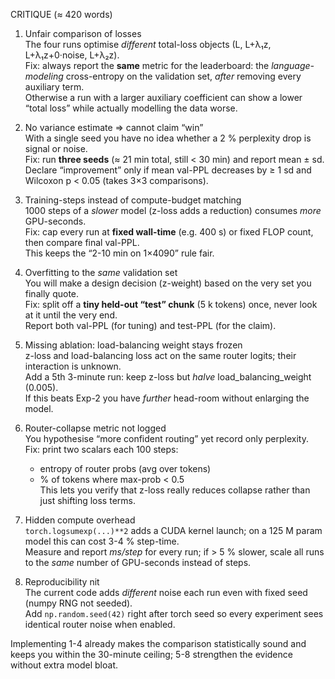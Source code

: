 CRITIQUE (≈ 420 words)

1. Unfair comparison of losses  
   The four runs optimise *different* total-loss objects (L, L+λ₁z, L+λ₁z+0·noise, L+λ₂z).  
   Fix: always report the **same** metric for the leaderboard: the *language-modeling* cross-entropy on the validation set, *after* removing every auxiliary term.  
   Otherwise a run with a larger auxiliary coefficient can show a lower “total loss” while actually modelling the data worse.

2. No variance estimate ⇒ cannot claim “win”  
   With a single seed you have no idea whether a 2 % perplexity drop is signal or noise.  
   Fix: run **three seeds** (≈ 21 min total, still < 30 min) and report mean ± sd.  
   Declare “improvement” only if mean val-PPL decreases by ≥ 1 sd and Wilcoxon p < 0.05 (takes 3×3 comparisons).

3. Training-steps instead of compute-budget matching  
   1000 steps of a *slower* model (z-loss adds a reduction) consumes *more* GPU-seconds.  
   Fix: cap every run at **fixed wall-time** (e.g. 400 s) or fixed FLOP count, then compare final val-PPL.  
   This keeps the “2-10 min on 1×4090” rule fair.

4. Overfitting to the *same* validation set  
   You will make a design decision (z-weight) based on the very set you finally quote.  
   Fix: split off a **tiny held-out “test” chunk** (5 k tokens) once, never look at it until the very end.  
   Report both val-PPL (for tuning) and test-PPL (for the claim).

5. Missing ablation: load-balancing weight stays frozen  
   z-loss and load-balancing loss act on the same router logits; their interaction is unknown.  
   Add a 5th 3-minute run: keep z-loss but *halve* load_balancing_weight (0.005).  
   If this beats Exp-2 you have *further* head-room without enlarging the model.

6. Router-collapse metric not logged  
   You hypothesise “more confident routing” yet record only perplexity.  
   Fix: print two scalars each 100 steps:  
   - entropy of router probs (avg over tokens)  
   - % of tokens where max-prob < 0.5  
   This lets you verify that z-loss really reduces collapse rather than just shifting loss terms.

7. Hidden compute overhead  
   `torch.logsumexp(...)**2` adds a CUDA kernel launch; on a 125 M param model this can cost 3-4 % step-time.  
   Measure and report *ms/step* for every run; if > 5 % slower, scale all runs to the *same* number of GPU-seconds instead of steps.

8. Reproducibility nit  
   The current code adds *different* noise each run even with fixed seed (numpy RNG not seeded).  
   Add `np.random.seed(42)` right after torch seed so every experiment sees identical router noise when enabled.

Implementing 1-4 already makes the comparison statistically sound and keeps you within the 30-minute ceiling; 5-8 strengthen the evidence without extra model bloat.